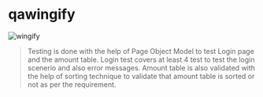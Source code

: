 # qawingify
![wingify](https://github.com/Prateek053/qawingify/assets/169148312/079db6a0-798f-474d-ae28-2372549a43f5)

>  Testing is done with the help of Page Object Model to test Login page and the amount table.
>  Login test covers at least 4 test to test the login scenerio and also error messages.
>  Amount table is also validated with the help of sorting technique to validate that amount table is sorted or not as per the requirement.
